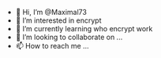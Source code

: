- 👋 Hi, I’m @Maximal73
- 👀 I’m interested in encrypt
- 🌱 I’m currently learning who encrypt work
- 💞️ I’m looking to collaborate on ...
- 📫 How to reach me ...

<!---
Maximal73/Maximal73 is a ✨ special ✨ repository because its `README.md` (this file) appears on your GitHub profile.
You can click the Preview link to take a look at your changes.
--->
